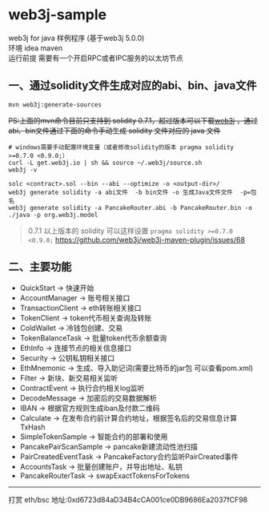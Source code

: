 # web3j-sample

web3j for java 样例程序 (基于web3j 5.0.0)   
环境 idea maven  
运行前提 需要有一个开启RPC或者IPC服务的以太坊节点

## 一、通过solidity文件生成对应的abi、bin、java文件

```shell
mvn web3j:generate-sources
```

~~PS:上面的mvn命令目前只支持到 solidity 0.7.1，超过版本可以下载[web3j](http://docs.web3j.io/4.8.7/command_line_tools/) ，通过abi、bin文件通过下面的命令手动生成 solidity 文件对应的 java 文件~~

```shell
# windows需要手动配置环境变量（或者修改solidity的版本 pragma solidity >=0.7.0 <0.9.0;）
curl -L get.web3j.io | sh && source ~/.web3j/source.sh
web3j -v

solc <contract>.sol --bin --abi --optimize -o <output-dir>/
web3j generate solidity -a abi文件  -b bin文件 -o 生成Java文件文件  -p=包名 
web3j generate solidity -a PancakeRouter.abi -b PancakeRouter.bin -o ./java -p org.web3j.model
```

> 0.7.1 以上版本的 solidity 可以这样设置 `pragma solidity >=0.7.0 <0.9.0;` https://github.com/web3j/web3j-maven-plugin/issues/68

## 二、主要功能

- QuickStart -> 快速开始
- AccountManager -> 账号相关接口
- TransactionClient -> eth转账相关接口
- TokenClient -> token代币相关查询及转账
- ColdWallet -> 冷钱包创建、交易
- TokenBalanceTask -> 批量token代币余额查询
- EthInfo -> 连接节点的相关信息接口
- Security -> 公钥私钥相关接口
- EthMnemonic -> 生成、导入助记词(需要比特币的jar包 可以查看pom.xml)
- Filter -> 新块、新交易相关监听
- ContractEvent -> 执行合约相关log监听
- DecodeMessage -> 加密后的交易数据解析
- IBAN -> 根据官方规则生成iban及付款二维码
- Calculate -> 在发布合约前计算合约地址，根据签名后的交易信息计算TxHash
- SimpleTokenSample -> 智能合约的部署和使用
- PancakePairScanSample -> pancake新建流动性池扫描
- PairCreatedEventTask -> PancakeFactory合约监听PairCreated事件
- AccountsTask -> 批量创建账户，并导出地址、私钥
- PancakeRouterTask -> swapExactTokensForTokens
--- 

打赏 eth/bsc 地址:0xd6723d84aD34B4cCA001ce0DB9686Ea2037fCF98
